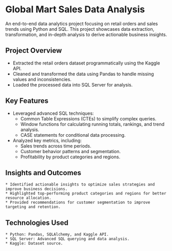 # Global Mart Sales Data Analysis
An end-to-end data analytics project focusing on retail orders and sales trends using Python and SQL. This project showcases data extraction, transformation, and in-depth analysis to derive actionable business insights.

## Project Overview
* Extracted the retail orders dataset programmatically using the Kaggle API.
* Cleaned and transformed the data using Pandas to handle missing values and inconsistencies.
* Loaded the processed data into SQL Server for analysis.
## Key Features
* Leveraged advanced SQL techniques:
    * Common Table Expressions (CTEs) to simplify complex queries.
    * Window functions for calculating running totals, rankings, and trend analysis.
    * CASE statements for conditional data processing.
 * Analyzed key metrics, including:
    * Sales trends across time periods.
    * Customer behavior patterns and segmentation.
    * Profitability by product categories and regions.
 ## Insights and Outcomes
    * Identified actionable insights to optimize sales strategies and improve business decisions.
    * Highlighted top-performing product categories and regions for better resource allocation.
    * Provided recommendations for customer segmentation to improve targeting and retention.
 ## Technologies Used
    * Python: Pandas, SQLAlchemy, and Kaggle API.
    * SQL Server: Advanced SQL querying and data analysis.
    * Kaggle: Dataset source.
